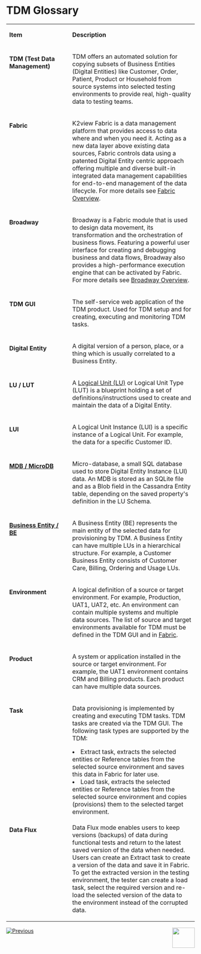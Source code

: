# TDM Glossary



<table width="900 pxl">
<tbody>
<tr>
<td valign="top" width="250 pxl">
<p><strong>Item</strong></p>
</td>
<td valign="top" width="650 pxl">
<p><strong>Description</strong></p>
</td>
</tr>
<tr>
<td valign="top" width="250 px">
<p><h4>TDM (Test Data Management)</p>
</td>
<td valign="top" width="650 pxl">
<p>TDM offers an automated solution for copying subsets of Business Entities (Digital Entities) like Customer, Order, Patient, Product or Household from source systems into selected testing environments to provide real, high-quality data to testing teams.</p>
</td>
</tr>
<tr>
<td valign="top" width="250 pxl">
<p><h4>Fabric</p>
</td>
<td valign="top" width="650 pxl">
    <p>K2view Fabric is a data management platform that provides access to data where and when you need it. Acting as a new data layer above existing data sources, Fabric controls data using a patented Digital Entity centric approach offering multiple and diverse built-in integrated data management capabilities for end-to-end management of the data lifecycle. For more details see <a href="/articles/01_fabric_overview/01_what%20is%20fabric.md">Fabric Overview</a>.</p>

</td>
</tr>
<tr>
<td valign="top" width="250 pxl">
<p><h4>Broadway</p>
</td>
<td valign="top" width="650 pxl">
    <p>Broadway is a Fabric module that is used to design data movement, its transformation and the orchestration of business flows. Featuring a powerful user interface for creating and debugging business and data flows, Broadway also provides a high-performance execution engine that can be activated by Fabric. For more details see <a href="/articles/19_Broadway/01_broadway_overview.md">Broadway Overview</a>.</p>

</td>
</tr>    
<tr>
<td valign="top" width="250 pxl">
<p><h4>TDM GUI</p>
</td>
<td valign="top" width="650 pxl">
<p>The self-service web application of the TDM product. Used for TDM setup and for creating, executing and monitoring TDM tasks.</p>
</td>
</tr>
<tr>
<td valign="top" width="250 pxl">
<p><h4>Digital Entity</p>
</td>
<td valign="top" width="650 pxl">
<p>A digital version of a person, place, or a thing which is usually correlated to a Business Entity.</p>
</td>
</tr>
<tr>
<td valign="top" width="250">
<p><h4>LU / LUT</p>
</td>
<td valign="top" width="650 pxl">
<p>A&nbsp;<a href="/articles/03_logical_units/01_LU_overview.md">Logical Unit (LU)</a> or Logical Unit Type (LUT) is a blueprint holding a set of definitions/instructions used to create and maintain the data of a Digital Entity.</p>
</td>
</tr>
<tr>
<td valign="top" width="250 pxl">
<p><h4>LUI</p>
</td>
<td valign="top" width="650 pxl">
<p>A Logical Unit Instance (LUI) is a specific instance of a Logical Unit. For example, the data for a specific Customer ID.</p>
</td>
</tr>
<tr>
<td valign="top" width="250 pxl">
<p><h4><a href="/articles/02_fabric_architecture/01_fabric_architecture_overview.md#21-fabric-storage">MDB / MicroDB</a></p>
</td>
<td valign="top" width="650 pxl">
<p>Micro-database, a small SQL database used to store Digital Entity Instance (LUI) data. An MDB is stored as an SQLite file and as a Blob field in the Cassandra Entity table, depending on the saved property's definition in the LU Schema.</p>
</td>
</tr>
<tr>
<td valign="top" width="250 pxl">
<p><h4><a href="/articles/TDM/tdm_overview/03_business_entity_overview.md">Business Entity / BE</a></p>
</td>
<td valign="top" width="650 pxl">
<p>A Business Entity (BE) represents the main entity of the selected data for provisioning by TDM. A Business Entity can have multiple LUs in a hierarchical structure. For example, a Customer Business Entity consists of Customer Care, Billing, Ordering and Usage LUs.</p>
</td>
</tr>
<tr>
<td valign="top" width="250 pxl">
<p><h4>Environment</p>
</td>
<td valign="top" width="650 pxl">
<p>A logical definition of a source or target environment. For example, Production, UAT1, UAT2, etc. An environment can contain multiple systems and multiple data sources. The list of source and target environments available for TDM must be defined in the TDM GUI and in <a href="/articles/25_environments/02_create_new_environment.md">Fabric</a>.</p>
</td>
</tr>
<tr>
<td valign="top" width="250 pxl">
<p><h4>Product</p>
</td>
<td valign="top" width="650 pxl">
<p>A system or application installed in the source or target environment. For example, the UAT1 environment contains CRM and Billing products. Each product can have multiple data sources.</p>
</td>
</tr>
<tr>
<td valign="top" width="250 pxl">
<p><h4>Task</p>
</td>
<td valign="top" width="650 pxl">
<p>Data provisioning is implemented by creating and executing TDM tasks. TDM tasks are created via the TDM GUI. The following task types are supported by the TDM: </p>
    <li>Extract task, extracts the selected entities or Reference tables from the selected source environment and saves this data in Fabric for later use. </li>
    <li>Load task, extracts the selected entities or Reference tables from the selected source environment and copies (provisions) them to the selected target environment.</li>
</td>
</tr>
<tr>
<td valign="top" width="250 pxl">
<p><h4>Data Flux</p>
</td>
<td valign="top" width="650 pxl">
<p>Data Flux mode enables users to keep versions (backups) of data during functional tests and return to the latest saved version of the data when needed. Users can create an Extract task to create a version of the data and save it in Fabric. To get the extracted version in the testing environment, the tester can create a load task, select the required version and re-load the selected version of the data to the environment instead of the corrupted data.</p>
</td>
</tr>
</tbody>
</table>



 [![Previous](/articles/images/Previous.png)](01_tdm_overview.md)[<img align="right" width="60" height="54" src="/articles/images/Next.png">](03_business_entity_overview.md)
